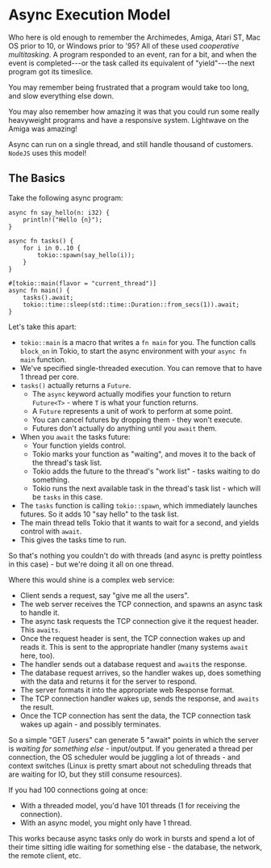 # Async Execution Model

Who here is old enough to remember the Archimedes, Amiga, Atari ST, Mac OS prior to 10, or Windows prior to '95? All of these used *cooperative multitasking*. A program responded to an event, ran for a bit, and when the event is completed---or the task called its equivalent of "yield"---the next program got its timeslice.

You may remember being frustrated that a program would take too long, and slow everything else down.

You may also remember how amazing it was that you could run some really heavyweight programs and have a responsive system. Lightwave on the Amiga was amazing!

Async can run on a single thread, and still handle thousand of customers. `NodeJS` uses this model!

## The Basics

Take the following async program:

```rust,edition2021
async fn say_hello(n: i32) {
    println!("Hello {n}");
}

async fn tasks() {
    for i in 0..10 {
        tokio::spawn(say_hello(i));
    }
}

#[tokio::main(flavor = "current_thread")]
async fn main() {
    tasks().await;
    tokio::time::sleep(std::time::Duration::from_secs(1)).await;
}
```

Let's take this apart:

* `tokio::main` is a macro that writes a `fn main` for you. The function calls `block_on` in Tokio, to start the async environment with your `async fn main` function.
* We've specified single-threaded execution. You can remove that to have 1 thread per core.
* `tasks()` actually returns a `Future`.
    * The `async` keyword actually modifies your function to return `Future<T>` - where `T` is what your function returns.
    * A `Future` represents a unit of work to perform at some point.
    * You can cancel futures by dropping them - they won't execute.
    * Futures don't actually do anything until you `await` them.
* When you `await` the tasks future:
    * Your function yields control.
    * Tokio marks your function as "waiting", and moves it to the back of the thread's task list.
    * Tokio adds the future to the thread's "work list" - tasks waiting to do something.
    * Tokio runs the next available task in the thread's task list - which will be `tasks` in this case.
* The `tasks` function is calling `tokio::spawn`, which immediately launches futures. So it adds 10 "say hello" to the task list.
* The main thread tells Tokio that it wants to wait for a second, and yields control with `await`.
* This gives the tasks time to run.

So that's nothing you couldn't do with threads (and async is pretty pointless in this case) - but we're doing it all on one thread.

Where this would shine is a complex web service:

* Client sends a request, say "give me all the users".
* The web server receives the TCP connection, and spawns an async task to handle it.
* The async task requests the TCP connection give it the request header. This `awaits`.
* Once the request header is sent, the TCP connection wakes up and reads it. This is sent to the appropriate handler (many systems `await` here, too).
* The handler sends out a database request and `await`s the response.
* The database request arrives, so the handler wakes up, does something with the data and returns it for the server to respond.
* The server formats it into the appropriate web Response format.
* The TCP connection handler wakes up, sends the response, and `awaits` the result.
* Once the TCP connection has sent the data, the TCP connection task wakes up again - and possibly terminates.

So a simple "GET /users" can generate 5 "await" points in which the server is *waiting for something else* - input/output. If you generated a thread per connection, the OS scheduler would be juggling a lot of threads - and context switches (Linux is pretty smart about not scheduling threads that are waiting for IO, but they still consume resources).

If you had 100 connections going at once:

* With a threaded model, you'd have 101 threads (1 for receiving the connection).
* With an async model, you might only have 1 thread.

This works because async tasks only do work in bursts and spend a lot of their time sitting idle waiting for something else - the database, the network, the remote client, etc.
